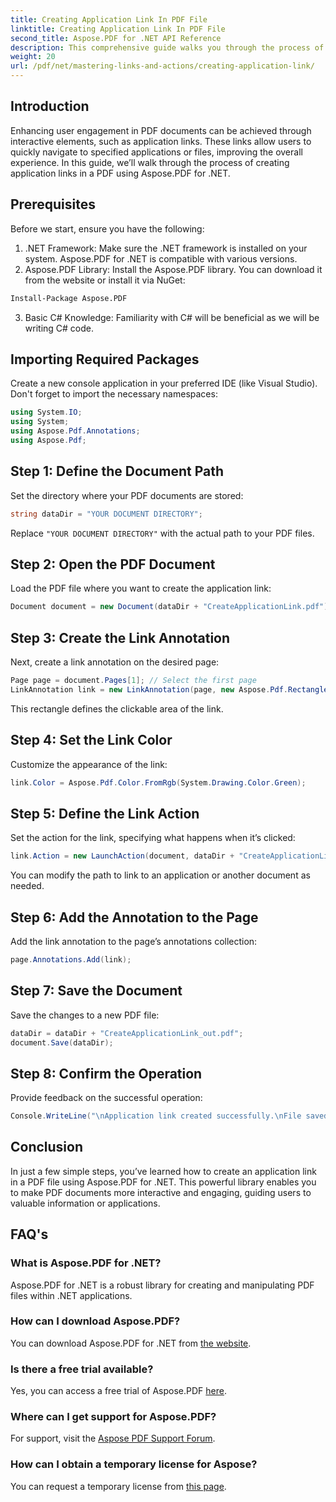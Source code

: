 ```yaml
---
title: Creating Application Link In PDF File
linktitle: Creating Application Link In PDF File
second_title: Aspose.PDF for .NET API Reference
description: This comprehensive guide walks you through the process of adding interactive application links to PDF documents using Aspose.PDF for .NET. Enhance user engagement by enabling quick navigation to specified applications or files.
weight: 20
url: /pdf/net/mastering-links-and-actions/creating-application-link/
---
```

## Introduction

Enhancing user engagement in PDF documents can be achieved through interactive elements, such as application links. These links allow users to quickly navigate to specified applications or files, improving the overall experience. In this guide, we’ll walk through the process of creating application links in a PDF using Aspose.PDF for .NET.

## Prerequisites

Before we start, ensure you have the following:

1. .NET Framework: Make sure the .NET framework is installed on your system. Aspose.PDF for .NET is compatible with various versions.
2. Aspose.PDF Library: Install the Aspose.PDF library. You can download it from the website or install it via NuGet:
```bash
Install-Package Aspose.PDF
```
3. Basic C# Knowledge: Familiarity with C# will be beneficial as we will be writing C# code.

## Importing Required Packages

Create a new console application in your preferred IDE (like Visual Studio). Don't forget to import the necessary namespaces:

```csharp
using System.IO;
using System;
using Aspose.Pdf.Annotations;
using Aspose.Pdf;
```

## Step 1: Define the Document Path

Set the directory where your PDF documents are stored:

```csharp
string dataDir = "YOUR DOCUMENT DIRECTORY";
```

Replace `"YOUR DOCUMENT DIRECTORY"` with the actual path to your PDF files.

## Step 2: Open the PDF Document

Load the PDF file where you want to create the application link:

```csharp
Document document = new Document(dataDir + "CreateApplicationLink.pdf");
```

## Step 3: Create the Link Annotation

Next, create a link annotation on the desired page:

```csharp
Page page = document.Pages[1]; // Select the first page
LinkAnnotation link = new LinkAnnotation(page, new Aspose.Pdf.Rectangle(100, 100, 300, 300));
```

This rectangle defines the clickable area of the link.

## Step 4: Set the Link Color

Customize the appearance of the link:

```csharp
link.Color = Aspose.Pdf.Color.FromRgb(System.Drawing.Color.Green);
```

## Step 5: Define the Link Action

Set the action for the link, specifying what happens when it’s clicked:

```csharp
link.Action = new LaunchAction(document, dataDir + "CreateApplicationLink.pdf");
```

You can modify the path to link to an application or another document as needed.

## Step 6: Add the Annotation to the Page

Add the link annotation to the page’s annotations collection:

```csharp
page.Annotations.Add(link);
```

## Step 7: Save the Document

Save the changes to a new PDF file:

```csharp
dataDir = dataDir + "CreateApplicationLink_out.pdf";
document.Save(dataDir);
```

## Step 8: Confirm the Operation

Provide feedback on the successful operation:

```csharp
Console.WriteLine("\nApplication link created successfully.\nFile saved at " + dataDir);
```

## Conclusion

In just a few simple steps, you’ve learned how to create an application link in a PDF file using Aspose.PDF for .NET. This powerful library enables you to make PDF documents more interactive and engaging, guiding users to valuable information or applications.

## FAQ's

### What is Aspose.PDF for .NET?
Aspose.PDF for .NET is a robust library for creating and manipulating PDF files within .NET applications.

### How can I download Aspose.PDF?
You can download Aspose.PDF for .NET from [the website](https://releases.aspose.com/pdf/net/).

### Is there a free trial available?
Yes, you can access a free trial of Aspose.PDF [here](https://releases.aspose.com/).

### Where can I get support for Aspose.PDF?
For support, visit the [Aspose PDF Support Forum](https://forum.aspose.com/c/pdf/10).

### How can I obtain a temporary license for Aspose?
You can request a temporary license from [this page](https://purchase.aspose.com/temporary-license/).
